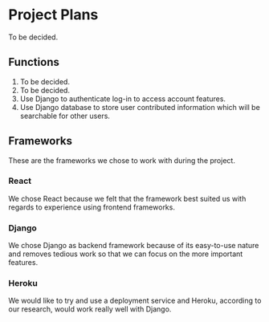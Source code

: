 # Project Plans

To be decided.

## Functions

1. To be decided.
2. To be decided.
3. Use Django to authenticate log-in to access account features.
4. Use Django database to store user contributed information which will be searchable for other users.

## Frameworks

These are the frameworks we chose to work with during the project.

### React

We chose React because we felt that the framework best suited us with regards to experience using frontend frameworks.

### Django

We chose Django as backend framework because of its easy-to-use nature and removes tedious work so that we can focus on the more important features.

### Heroku

We would like to try and use a deployment service and Heroku, according to our research, would work really well with Django.
